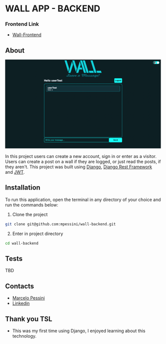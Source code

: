 # WALL APP - BACKEND

### Frontend Link
- [Wall-Frontend](https://github.com/mpessini/wall-frontend)

## About

![Wall](wall.png)

In this project users can create a new account, sign in or enter as a visitor. Users can create a post on a wall if they are logged, or just read the posts, if they aren't.
This project was built using [Django](https://www.djangoproject.com/), [Django Rest Framework](https://www.django-rest-framework.org/) and [JWT](https://jwt.io/).

## Installation

To run this application, open the terminal in any directory of your choice and run the commands below:

1. Clone the project
```bash
git clone git@github.com:mpessini/wall-backend.git
```

2. Enter in project directory
```bash
cd wall-backend
```


## Tests
TBD

## Contacts
* [Marcelo Pessini](mailto:marceloppessini@gmail.com)
* [Linkedin](https://www.linkedin.com/in/marcelopessini/)

## Thank you TSL
- This was my first time using Django, I enjoyed learning about this technology.
